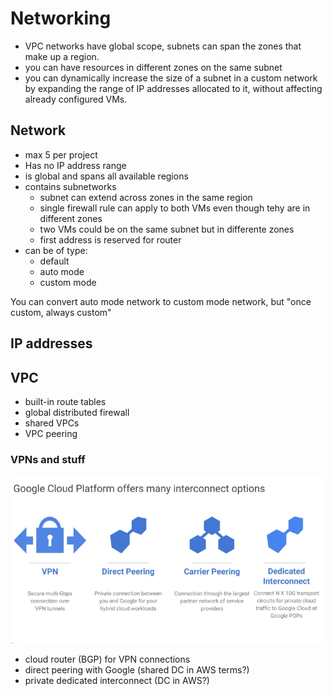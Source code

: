 # Networking

- VPC networks have global scope, subnets can span the zones that make up a region.
- you can have resources in different zones on the same subnet
- you can dynamically increase the size of a subnet in a custom network by expanding the range of IP addresses allocated to it, without affecting already configured VMs.

## Network

- max 5 per project
- Has no IP address range
- is global and spans all available regions
- contains subnetworks
    - subnet can extend across zones in the same region
    - single firewall rule can apply to both VMs even though tehy are in different zones
    - two VMs could be on the same subnet but in differente zones
    - first address is reserved for router
- can be of type:
    - default
    - auto mode
    - custom mode

You can convert auto mode network to custom mode network, but "once custom, always custom"

## IP addresses


## VPC

- built-in route tables
- global distributed firewall
- shared VPCs
- VPC peering

### VPNs and stuff

![alt](./images/networking-interconnect.png)

- cloud router (BGP) for VPN connections
- direct peering with Google (shared DC in AWS terms?)
- private dedicated interconnect (DC in AWS?)
